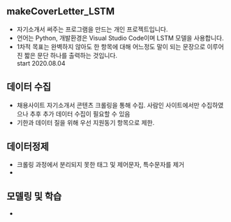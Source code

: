 ## makeCoverLetter_LSTM
* 자기소개서 써주는 프로그램을 만드는 개인 프로젝트입니다.  
* 언어는 Python, 개발환경은 Visual Studio Code이며 LSTM 모델을 사용합니다.  
* 1차적 목표는 완벽하지 않아도 한 항목에 대해 어느정도 말이 되는 문장으로 이루어진 짧은 문단 하나를 출력하는 것입니다.  
start 2020.08.04


## 데이터 수집
- 채용사이트 자기소개서 콘텐츠 크롤링을 통해 수집. 사람인 사이트에서만 수집하였으나 추후 추가 데이터 수집이 필요할 수 있음
- 기한과 데이터 질을 위해 우선 지원동기 항목으로 제한.
   
## 데이터정제
- 크롤링 과정에서 분리되지 못한 태그 및 제어문자, 특수문자를 제거
- 
    
## 모델링 및 학습
-
